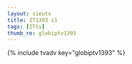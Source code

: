 ```yaml
--- 
layout: sieutv
title: IT1393 s1
tags: [ITtv]
thumb_re: globiptv1393
---
```

{% include tvadv key="globiptv1393" %} 
